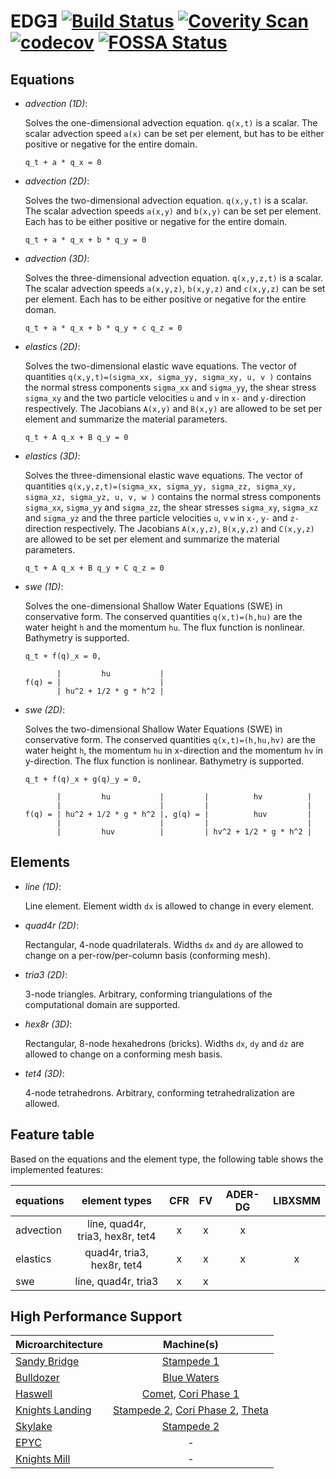 # EDGƎ [![Build Status](https://travis-ci.org/3343/edge.svg?branch=master)](https://travis-ci.org/3343/edge) [![Coverity Scan](https://img.shields.io/coverity/scan/12907.svg)](https://scan.coverity.com/projects/3343-edge) [![codecov](https://codecov.io/gh/3343/edge/branch/master/graph/badge.svg)](https://codecov.io/gh/3343/edge) [![FOSSA Status](https://app.fossa.io/api/projects/git%2Bhttps%3A%2F%2Fgithub.com%2F3343%2Fedge.svg?type=shield)](https://app.fossa.io/projects/git%2Bhttps%3A%2F%2Fgithub.com%2F3343%2Fedge?ref=badge_shield)

## Equations
* *advection (1D)*:

  Solves the one-dimensional advection equation. ```q(x,t)``` is a scalar. The scalar advection speed ```a(x)``` can be set per element, but has to be either positive or negative for the entire domain.

  ```
  q_t + a * q_x = 0
  ```

* *advection (2D)*:

  Solves the two-dimensional advection equation. ```q(x,y,t)``` is a scalar. The scalar advection speeds ```a(x,y)``` and ```b(x,y)``` can be set per element. Each has to be either positive or negative for the entire domain.

  ```
  q_t + a * q_x + b * q_y = 0
  ```

* *advection (3D)*:

  Solves the three-dimensional advection equation. ```q(x,y,z,t)``` is a scalar. The scalar advection speeds ```a(x,y,z)```, ```b(x,y,z)``` and ```c(x,y,z)``` can be set per element. Each has to be either positive or negative for the entire doman.

  ```
  q_t + a * q_x + b * q_y + c q_z = 0
  ```

* *elastics (2D)*:

  Solves the two-dimensional elastic wave equations. The vector of quantities ```q(x,y,t)=(sigma_xx, sigma_yy, sigma_xy, u, v )``` contains the normal stress components ```sigma_xx``` and ```sigma_yy```, the shear stress ```sigma_xy``` and the two particle velocities ```u``` and ```v``` in ```x-``` and ```y-```direction respectively. The Jacobians ```A(x,y)``` and ```B(x,y)``` are allowed to be set per element and summarize the material parameters.

  ```
  q_t + A q_x + B q_y = 0
  ```
  
* *elastics (3D)*:

  Solves the three-dimensional elastic wave equations. The vector of quantities ```q(x,y,z,t)=(sigma_xx, sigma_yy, sigma_zz, sigma_xy, sigma_xz, sigma_yz, u, v, w )``` contains the normal stress components ```sigma_xx```, ```sigma_yy``` and ```sigma_zz```, the shear stresses ```sigma_xy```, ```sigma_xz``` and ```sigma_yz``` and the three particle velocities ```u```, ```v``` ```w```  in ```x-```, ```y-``` and ```z-```direction respectively. The Jacobians ```A(x,y,z)```, ```B(x,y,z)``` and ```C(x,y,z)``` are allowed to be set per element and summarize the material parameters.

  ```
  q_t + A q_x + B q_y + C q_z = 0
  ```

* *swe (1D)*:

  Solves the one-dimensional Shallow Water Equations (SWE) in conservative form. The conserved quantities ```q(x,t)=(h,hu)``` are the water height ```h``` and the momentum ```hu```. The flux function is nonlinear. Bathymetry is supported.

  ```
  q_t + f(q)_x = 0,

         |         hu           |
  f(q) = |                      |
         | hu^2 + 1/2 * g * h^2 |
  ```

* *swe (2D)*:

  Solves the two-dimensional Shallow Water Equations (SWE) in conservative form. The conserved quantities `q(x,t)=(h,hu,hv)` are the water height `h`, the momentum `hu` in x-direction and the momentum `hv` in y-direction. The flux function is nonlinear. Bathymetry is supported.

  ```
  q_t + f(q)_x + g(q)_y = 0,

         |         hu           |         |          hv          |
         |                      |         |                      |
  f(q) = | hu^2 + 1/2 * g * h^2 |, g(q) = |          huv         |
         |                      |         |                      |
         |         huv          |         | hv^2 + 1/2 * g * h^2 |
  ```

## Elements
* *line (1D)*:

  Line element. Element width ```dx``` is allowed to change in every element.

* *quad4r (2D)*:

  Rectangular, 4-node quadrilaterals. Widths ```dx``` and ```dy``` are allowed to change on a per-row/per-column basis (conforming mesh).

* *tria3 (2D)*:

  3-node triangles. Arbitrary, conforming triangulations of the computational domain are supported.

* *hex8r (3D)*:

  Rectangular, 8-node hexahedrons (bricks). Widths ```dx```, ```dy``` and ```dz``` are allowed to change on a conforming mesh basis.
  
* *tet4 (3D)*:

  4-node tetrahedrons. Arbitrary, conforming tetrahedralization are allowed.

## Feature table

Based on the equations and the element type, the following table shows the implemented features:

| equations |         element types            | CFR | FV | ADER-DG | LIBXSMM |
|-----------|:--------------------------------:|:---:|:--:|:-------:|:-------:|
| advection | line, quad4r, tria3, hex8r, tet4 |  x  |  x |    x    |         |
| elastics  | quad4r, tria3, hex8r, tet4       |  x  |  x |    x    |    x    |
| swe       | line, quad4r, tria3              |  x  |  x |         |         |

## High Performance Support
| Microarchitecture | Machine(s) |
|-------------------|:----------:|
| [Sandy Bridge](https://ark.intel.com/products/codename/64276/Sandy-Bridge-EP) | [Stampede 1](https://portal.tacc.utexas.edu/user-guides/stampede) |
| [Bulldozer](http://products.amd.com/en-us/search/cpu/amd-opteron%E2%84%A2/amd-opteron%E2%84%A2-6200-series-processor) | [Blue Waters](https://bluewaters.ncsa.illinois.edu/hardware-summary) |
| [Haswell](https://ark.intel.com/products/codename/42174/Haswell) | [Comet](http://www.sdsc.edu/support/user_guides/comet.html), [Cori Phase 1](http://www.nersc.gov/users/computational-systems/cori/configuration/) |
| [Knights Landing](https://ark.intel.com/products/codename/48999/Knights-Landing)    | [Stampede 2](https://portal.tacc.utexas.edu/user-guides/stampede2), [Cori Phase 2](http://www.nersc.gov/users/computational-systems/cori/configuration/), [Theta](https://www.alcf.anl.gov/theta) |
| [Skylake](https://ark.intel.com/products/codename/37572/Skylake) | [Stampede 2](https://portal.tacc.utexas.edu/user-guides/stampede2) |
| [EPYC](http://products.amd.com/en-us/search/cpu/amd-epyc%E2%84%A2)                                         | - |
| [Knights Mill](https://ark.intel.com/products/codename/57723/Knights-Mill) | - |

